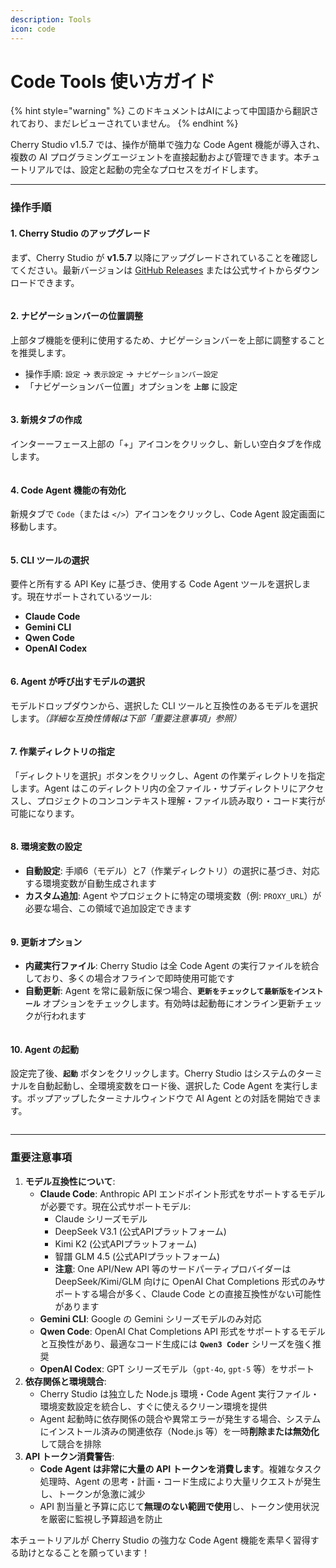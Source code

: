 ```yaml
---
description: Tools
icon: code
---
```

# Code Tools 使い方ガイド


{% hint style="warning" %}
このドキュメントはAIによって中国語から翻訳されており、まだレビューされていません。
{% endhint %}




Cherry Studio v1.5.7 では、操作が簡単で強力な Code Agent 機能が導入され、複数の AI プログラミングエージェントを直接起動および管理できます。本チュートリアルでは、設定と起動の完全なプロセスをガイドします。

***

### 操作手順

#### 1. Cherry Studio のアップグレード

まず、Cherry Studio が **v1.5.7** 以降にアップグレードされていることを確認してください。最新バージョンは [GitHub Releases](https://github.com/CherryHQ/cherry-studio/releases) または公式サイトからダウンロードできます。

<figure><img src="../.gitbook/assets/image (2) (1).png" alt=""><figcaption></figcaption></figure>

#### 2. ナビゲーションバーの位置調整

上部タブ機能を便利に使用するため、ナビゲーションバーを上部に調整することを推奨します。
* 操作手順: `設定` → `表示設定` → `ナビゲーションバー設定`
* 「ナビゲーションバー位置」オプションを **`上部`** に設定

<figure><img src="../.gitbook/assets/image (1) (1) (1).png" alt=""><figcaption></figcaption></figure>

#### 3. 新規タブの作成

インターーフェース上部の「+」アイコンをクリックし、新しい空白タブを作成します。

<figure><img src="../.gitbook/assets/image (2) (1) (1).png" alt=""><figcaption></figcaption></figure>

#### 4. Code Agent 機能の有効化

新規タブで `Code`（または `</>`）アイコンをクリックし、Code Agent 設定画面に移動します。

<figure><img src="../.gitbook/assets/image (3).png" alt=""><figcaption></figcaption></figure>

#### 5. CLI ツールの選択

要件と所有する API Key に基づき、使用する Code Agent ツールを選択します。現在サポートされているツール:
* **Claude Code**
* **Gemini CLI**
* **Qwen Code**
* **OpenAI Codex**

<figure><img src="../.gitbook/assets/image (4).png" alt=""><figcaption></figcaption></figure>

#### 6. Agent が呼び出すモデルの選択

モデルドロップダウンから、選択した CLI ツールと互換性のあるモデルを選択します。_（詳細な互換性情報は下部「重要注意事項」参照）_

<figure><img src="../.gitbook/assets/image (5).png" alt=""><figcaption></figcaption></figure>

#### 7. 作業ディレクトリの指定

「ディレクトリを選択」ボタンをクリックし、Agent の作業ディレクトリを指定します。Agent はこのディレクトリ内の全ファイル・サブディレクトリにアクセスし、プロジェクトのコンコンテキスト理解・ファイル読み取り・コード実行が可能になります。

<figure><img src="../.gitbook/assets/image (6).png" alt=""><figcaption></figcaption></figure>

#### 8. 環境変数の設定
* **自動設定**: 手順6（モデル）と7（作業ディレクトリ）の選択に基づき、対応する環境変数が自動生成されます
* **カスタム追加**: Agent やプロジェクトに特定の環境変数（例: `PROXY_URL`）が必要な場合、この領域で追加設定できます

<figure><img src="../.gitbook/assets/image (7).png" alt=""><figcaption></figcaption></figure>

#### 9. 更新オプション
* **内蔵実行ファイル**: Cherry Studio は全 Code Agent の実行ファイルを統合しており、多くの場合オフラインで即時使用可能です
* **自動更新**: Agent を常に最新版に保つ場合、**`更新をチェックして最新版をインストール`** オプションをチェックします。有効時は起動毎にオンライン更新チェックが行われます

<figure><img src="../.gitbook/assets/image (8).png" alt=""><figcaption></figcaption></figure>

#### 10. Agent の起動

設定完了後、**`起動`** ボタンをクリックします。Cherry Studio はシステムのターミナルを自動起動し、全環境変数をロード後、選択した Code Agent を実行します。ポップアップしたターミナルウィンドウで AI Agent との対話を開始できます。

<figure><img src="../.gitbook/assets/image (9).png" alt=""><figcaption></figcaption></figure>

***

### 重要注意事項

1. **モデル互換性について**:
   * **Claude Code**: Anthropic API エンドポイント形式をサポートするモデルが必要です。現在公式サポートモデル:
     * Claude シリーズモデル
     * DeepSeek V3.1 (公式APIプラットフォーム)
     * Kimi K2 (公式APIプラットフォーム)
     * 智譜 GLM 4.5 (公式APIプラットフォーム)
     * **注意**: One API/New API 等のサードパーティプロバイダーは DeepSeek/Kimi/GLM 向けに OpenAI Chat Completions 形式のみサポートする場合が多く、Claude Code との直接互換性がない可能性があります
   * **Gemini CLI**: Google の Gemini シリーズモデルのみ対応
   * **Qwen Code**: OpenAI Chat Completions API 形式をサポートするモデルと互換性があり、最適なコード生成には **`Qwen3 Coder`** シリーズを強く推奨
   * **OpenAI Codex**: GPT シリーズモデル（`gpt-4o`, `gpt-5` 等）をサポート
2. **依存関係と環境競合**:
   * Cherry Studio は独立した Node.js 環境・Code Agent 実行ファイル・環境変数設定を統合し、すぐに使えるクリーン環境を提供
   * Agent 起動時に依存関係の競合や異常エラーが発生する場合、システムにインストール済みの関連依存（Node.js 等）を一時**削除または無効化**して競合を排除
3. **API トークン消費警告**:
   * **Code Agent は非常に大量の API トークンを消費します**。複雑なタスク処理時、Agent の思考・計画・コード生成により大量リクエストが発生し、トークンが急激に減少
   * API 割当量と予算に応じて**無理のない範囲で使用**し、トークン使用状況を厳密に監視し予算超過を防止

本チュートリアルが Cherry Studio の強力な Code Agent 機能を素早く習得する助けとなることを願っています！